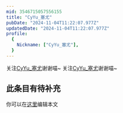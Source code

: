 ```yaml
---
mid: 3546715057556155
title: "CyYu_塞尤"
pubDate: "2024-11-04T11:22:07.977Z"
updatedDate: "2024-11-04T11:22:07.977Z"
profile:
  {
    Nickname: ["CyYu_塞尤"],
  }
---
```


关注[CyYu_塞尤](https://space.bilibili.com/3546715057556155)谢谢喵~ 关注[CyYu_塞尤](https://space.bilibili.com/3546715057556155)谢谢喵~

## 此条目有待补充
你可以在[这里](https://github.com/Yuhanawa/VTuber.ICU/edit/master/src/content/v/CyYu_塞尤/index.md)编辑本文
